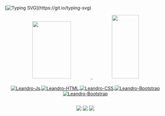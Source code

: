 [![Typing SVG](https://readme-typing-svg.herokuapp.com/?size=35&center=true&vCenter=true&width=1000&lines=Olá,+Sou+Leandro+Rodrigues;Desenvolvedor+Fullstack;Seja+Bem-Vindo!)](https://git.io/typing-svg)
<div align="center" display="inline">
  <a href="https://github.com/lefrodrigues">
  <img width="49%" height="180em" src="https://github-readme-stats.vercel.app/api?username=lefrodrigues&show_icons=true&theme=aura&include_all_commits=true&count_public=true"/>
  <img width="41%" height="200vh" src="https://github-readme-stats.vercel.app/api/top-langs/?username=lefrodrigues&layout=compact&langs_count=7&theme=aura"/>
 </div>
 
 <div style="display:inline_block" align="center"><br>
   <img align="center" alt="Leandro-Js" src="https://img.shields.io/badge/JavaScript-F7DF1E?style=for-the-badge&logo=javascript&logoColor=black">
    <img align="center" alt="Leandro-HTML"  src="https://img.shields.io/badge/HTML5-E34F26?style=for-the-badge&logo=html5&logoColor=white">
    <img align="center" alt="Leandro-CSS"  src="https://img.shields.io/badge/CSS3-1572B6?style=for-the-badge&logo=css3&logoColor=white">
    <img align="center" alt="Leandro-Bootstrap"  src="https://img.shields.io/badge/Bootstrap-563D7C?style=for-the-badge&logo=bootstrap&logoColor=white">
   <img align="center" alt="Leandro-Bootstrap"  src="https://img.shields.io/badge/React-20232A?style=for-the-badge&logo=react&logoColor=61DAFB">
  </div>

  ##
 
<div align="center"> 
  <a href="https://instagram.com/lfrodrigues84" target="_blank"><img src="https://img.shields.io/badge/-Instagram-%23E4405F?style=for-the-badge&logo=instagram&logoColor=white" target="_blank"></a>
  <a href = "mailto:l.frodrigues@outlook.com"><img src="https://img.shields.io/badge/Microsoft_Outlook-0078D4?style=for-the-badge&logo=microsoft-outlook&logoColor=white"></a>
  <a href="https://www.linkedin.com/in/leandro-f-rodrigues" target="_blank"><img src="https://img.shields.io/badge/-LinkedIn-%230077B5?style=for-the-badge&logo=linkedin&logoColor=white" target="_blank"></a> 
 
 
</div>
